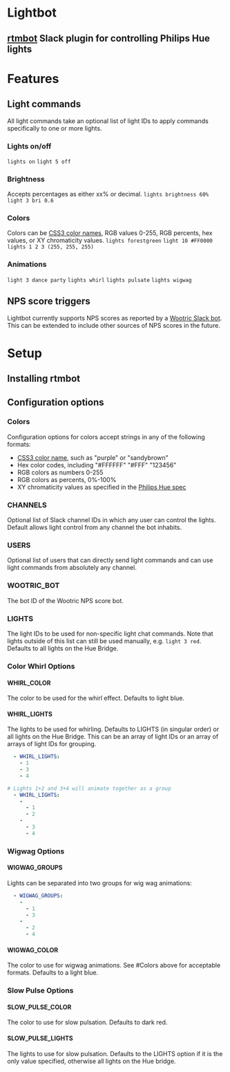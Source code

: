 Lightbot
========

## [rtmbot](https://github.com/slackhq/python-rtmbot) Slack plugin for controlling Philips Hue lights

# Features

## Light commands
All light commands take an optional list of light IDs to apply commands specifically to one or more lights.

### Lights on/off
`lights on`
`light 5 off`
### Brightness
Accepts percentages as either xx% or decimal.
`lights brightness 60%`
`light 3 bri 0.6`
### Colors
Colors can be [CSS3 color names](http://www.w3.org/TR/css3-color/#svg-color), RGB values 0-255, RGB percents, hex values, or XY chromaticity values.
`lights forestgreen`
`light 10 #FF0000`
`lights 1 2 3 (255, 255, 255)`
### Animations
`light 3 dance party`
`lights whirl`
`lights pulsate`
`lights wigwag`

## NPS score triggers
Lightbot currently supports NPS scores as reported by a [Wootric Slack bot](http://help.wootric.com/knowledge_base/topics/how-do-i-post-my-wootric-responses-to-slack).  This can be extended to include other sources of NPS scores in the future.

# Setup

## Installing rtmbot

## Configuration options

### Colors
Configuration options for colors accept strings in any of the following formats:
* [CSS3 color name](http://www.w3.org/TR/css3-color/#svg-color), such as "purple" or "sandybrown"
* Hex color codes, including "#FFFFFF" "#FFF" "123456"
* RGB colors as numbers 0-255
* RGB colors as percents, 0%-100%
* XY chromaticity values as specified in the [Philips Hue spec](https://www.developers.meethue.com/documentation/core-concepts)
### CHANNELS
Optional list of Slack channel IDs in which any user can control the lights.  Default allows light control from any channel the bot inhabits.
### USERS
Optional list of users that can directly send light commands and can use light commands from absolutely any channel.
### WOOTRIC_BOT
The bot ID of the Wootric NPS score bot.
### LIGHTS
The light IDs to be used for non-specific light chat commands.  Note that lights outside of this list can still be used manually, e.g. `light 3 red`.  Defaults to all lights on the Hue Bridge.
### Color Whirl Options
#### WHIRL_COLOR
The color to be used for the whirl effect.  Defaults to light blue.
#### WHIRL_LIGHTS
The lights to be used for whirling.  Defaults to LIGHTS (in singular order) or all lights on the Hue Bridge.  This can be an array of light IDs or an array of arrays of light IDs for grouping.
```YAML
  - WHIRL_LIGHTS:
    - 1
	- 3
	- 4
```
```YAML
# Lights 1+2 and 3+4 will animate together as a group
  - WHIRL_LIGHTS:
    -
	  - 1
	  - 2
	-
	  - 3
	  - 4
```
### Wigwag Options
#### WIGWAG_GROUPS
Lights can be separated into two groups for wig wag animations:
```YAML
  - WIGWAG_GROUPS:
    -
	  - 1
	  - 3
	-
	  - 2
	  - 4
```
#### WIGWAG_COLOR
The color to use for wigwag animations.  See #Colors above for acceptable formats.  Defaults to a light blue.
### Slow Pulse Options
#### SLOW_PULSE_COLOR
The color to use for slow pulsation.  Defaults to dark red.
#### SLOW_PULSE_LIGHTS
The lights to use for slow pulsation.  Defaults to the LIGHTS option if it is the only value specified, otherwise all lights on the Hue bridge.

